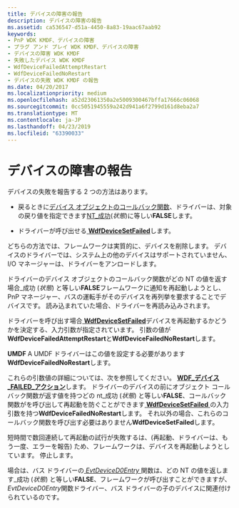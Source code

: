 ```yaml
---
title: デバイスの障害の報告
description: デバイスの障害の報告
ms.assetid: ca536547-d51a-4450-8a83-19aac67aab92
keywords:
- PnP WDK KMDF、デバイスの障害
- プラグ アンド プレイ WDK KMDF、デバイスの障害
- デバイスの障害 WDK KMDF
- 失敗したデバイス WDK KMDF
- WdfDeviceFailedAttemptRestart
- WdfDeviceFailedNoRestart
- デバイスの失敗 WDK KMDF の報告
ms.date: 04/20/2017
ms.localizationpriority: medium
ms.openlocfilehash: a52d23061350a2e5009300467bffa17666c06068
ms.sourcegitcommit: 0cc5051945559a242d941a6f2799d161d8eba2a7
ms.translationtype: MT
ms.contentlocale: ja-JP
ms.lasthandoff: 04/23/2019
ms.locfileid: "63390033"
---
```

# <a name="reporting-device-failures"></a>デバイスの障害の報告


デバイスの失敗を報告する 2 つの方法はあります。

-   戻るときに[デバイス オブジェクトのコールバック関数](https://msdn.microsoft.com/library/windows/hardware/dn265631#device-callbacks)、ドライバーは、対象の戻り値を指定できます[NT\_成功](https://msdn.microsoft.com/library/windows/hardware/ff565436)(*状態*)に等しい**FALSE**します。

-   ドライバーが呼び出せる[ **WdfDeviceSetFailed**](https://msdn.microsoft.com/library/windows/hardware/ff546890)します。

どちらの方法では、フレームワークは実質的に、デバイスを削除します。 デバイスのドライバーでは、システム上の他のデバイスはサポートされていません、I/O マネージャーは、ドライバーをアンロードします。

ドライバーのデバイス オブジェクトのコールバック関数がどの NT の値を返す場合\_成功 (*状態*) と等しい**FALSE**フレームワークに通知を再起動しようとし、PnP マネージャー、バスの運転手がそのデバイスを再列挙を要求することでデバイスです。 読み込まれていた場合、ドライバーを再読み込みされます。

ドライバーを呼び出す場合[ **WdfDeviceSetFailed**](https://msdn.microsoft.com/library/windows/hardware/ff546890)デバイスを再起動するかどうかを決定する、入力引数が指定されています。 引数の値が**WdfDeviceFailedAttemptRestart**と**WdfDeviceFailedNoRestart**します。

**UMDF** A UMDF ドライバーはこの値を設定する必要があります**WdfDeviceFailedNoRestart**します。

これらの引数値の詳細については、次を参照してください。 [ **WDF\_デバイス\_FAILED\_アクション**](https://msdn.microsoft.com/library/windows/hardware/ff551253)します。
ドライバーのデバイスの前にオブジェクト コールバック関数が返す値を持つどの nt\_成功 (*状態*) と等しい**FALSE**、コールバック関数がを呼び出して再起動を防ぐことができます[ **WdfDeviceSetFailed** ](https://msdn.microsoft.com/library/windows/hardware/ff546890)の入力引数を持つ**WdfDeviceFailedNoRestart**します。 それ以外の場合、これらのコールバック関数を呼び出す必要はありません**WdfDeviceSetFailed**します。

短時間で数回連続して再起動の試行が失敗するは、(再起動、ドライバーは、もう一度、エラーを報告) ため、フレームワークは、デバイスを再起動しようとしています。 停止します。

場合は、バス ドライバーの[ *EvtDeviceD0Entry* ](https://msdn.microsoft.com/library/windows/hardware/ff540848)関数は、どの NT の値を返します\_成功 (*状態*) と等しい**FALSE**、フレームワークが呼び出すことができますが、 *EvtDeviceD0Entry*関数ドライバー、バス ドライバーの子のデバイスに関連付けられているのです。

 

 





